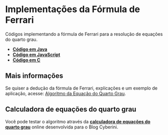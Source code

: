 # Implementações da Fórmula de Ferrari
Códigos implementando a fórmula de Ferrari para a resolução de equações do quarto grau.

* [**Código em Java**](/Java/Ferrari.java)
* [**Código em JavaScript**](/JavaScript/Ferrari.js)
* [**Código em C**](/C/Ferrari.c)
## Mais informações
Se quiser a dedução da fórmula de Ferrari, explicações e um exemplo de aplicação, acesse: [Algoritmo da Equação do Quarto Grau](https://www.blogcyberini.com/2018/06/algoritmo-equacao-quarto-grau.html).

## Calculadora de equações do quarto grau
Você pode testar o algoritmo através da [**calculadora de equações do quarto grau**](https://www.blogcyberini.com/p/calculadora-de-equacoes-do-quarto-grau.html) online desenvolvida para o Blog Cyberini.
